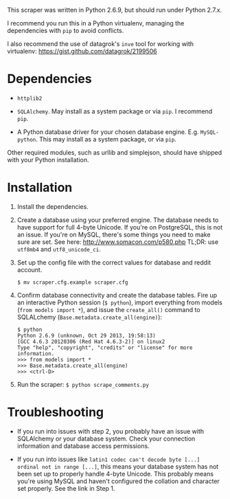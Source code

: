 This scraper was written in Python 2.6.9, but should run under Python 2.7.x.

I recommend you run this in a Python virtualenv, managing the dependencies with `pip` to avoid conflicts.

I also recommend the use of datagrok's `inve` tool for working with virtualenv: https://gist.github.com/datagrok/2199506

# Dependencies

- `httplib2`

- `SQLAlchemy`. May install as a system package or via `pip`. I recommend `pip`.

- A Python database driver for your chosen database engine. E.g. `MySQL-python`. This may install as a system package, or via `pip`.

Other required modules, such as urllib and simplejson, should have shipped with your Python installation.


# Installation

1. Install the dependencies.

2. Create a database using your preferred engine.
   The database needs to have support for full 4-byte Unicode. If you're on PostgreSQL, this is not an issue. If you're on MySQL,
   there's some things you need to make sure are set. See here: http://www.somacon.com/p580.php TL;DR: use `utf8mb4` and `utf8_unicode_ci`.

3. Set up the config file with the correct values for database and reddit account.

       $ mv scraper.cfg.example scraper.cfg

3. Confirm database connectivity and create the database tables.
   Fire up an interactive Python session (`$ python`), import everything from models (`from models import *`), and issue the `create_all()` command to SQLALchemy (`Base.metadata.create_all(engine)`):
   
       $ python
       Python 2.6.9 (unknown, Oct 29 2013, 19:58:13) 
       [GCC 4.6.3 20120306 (Red Hat 4.6.3-2)] on linux2
       Type "help", "copyright", "credits" or "license" for more information.
       >>> from models import *
       >>> Base.metadata.create_all(engine)
       >>> <ctrl-D>

4. Run the scraper: `$ python scrape_comments.py`


# Troubleshooting

- If you run into issues with step 2, you probably have an issue with SQLAlchemy or your database system. Check your connection information and database access permissions.

- If you run into issues like `latin1 codec can't decode byte [...] ordinal not in range [...]`, this means your database system has not been set up to properly handle 4-byte Unicode.
  This probably means you're using MySQL and haven't configured the collation and character set properly. See the link in Step 1.
  
